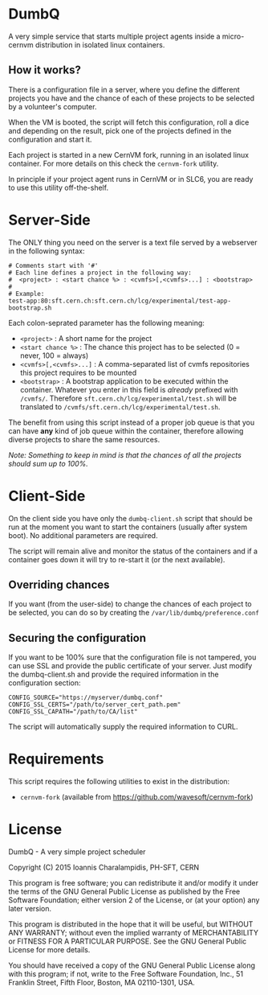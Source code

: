 # DumbQ

A very simple service that starts multiple project agents inside a micro-cernvm distribution in isolated linux containers.

## How it works?

There is a configuration file in a server, where you define the different projects you have and the chance of each of these projects to be selected by a  volunteer's computer.

When the VM is booted, the script will fetch this configuration, roll a dice and depending on the result, pick one of the projects defined in the configuration and start it.

Each project is started in a new CernVM fork, running in an isolated linux container. For more details on this check the `cernvm-fork` utility.

In principle if your project agent runs in CernVM or in SLC6, you are ready to use this utility off-the-shelf.

# Server-Side

The ONLY thing you need on the server is a text file served by a webserver in the following syntax:

    # Comments start with '#'
    # Each line defines a project in the following way:
    #  <project> : <start chance %> : <cvmfs>[,<cvmfs>...] : <bootstrap>
    #
    # Example:
    test-app:80:sft.cern.ch:sft.cern.ch/lcg/experimental/test-app-bootstrap.sh

Each colon-seprated parameter has the following meaning:

 * `<project>` : A short name for the project
 * `<start chance %>` : The chance this project has to be selected (0 = never, 100 = always)
 * `<cvmfs>[,<cvmfs>...]` : A  comma-separated list of cvmfs repositories this project requires to be mounted
 * `<bootstrap>` : A bootstrap application to be executed within the container. Whatever you enter in this field is *already* prefixed with `/cvmfs/`. Therefore `sft.cern.ch/lcg/experimental/test.sh` will be translated to `/cvmfs/sft.cern.ch/lcg/experimental/test.sh`.

The benefit from using this script instead of a proper job queue is that you can have **any** kind of job queue within the container, therefore allowing diverse projects to share the same resources.

_Note: Something to keep in mind is that the chances of all the projects should sum up to 100%._

# Client-Side

On the client side you have only the `dumbq-client.sh` script that should be run at the moment you want to start the containers (usually after system boot). No additional parameters are required.

The script will remain alive and monitor the status of the containers and if a container goes down it will try to re-start it (or the next available).

## Overriding chances

If you want (from the user-side) to change the chances of each project to be selected, you can do so by creating the `/var/lib/dumbq/preference.conf` 

## Securing the configuration

If you want to be 100% sure that the configuration file is not tampered, you can use SSL and provide the public certificate of your server. Just modify the dumbq-client.sh and provide the required information in the configuration section:

    CONFIG_SOURCE="https://myserver/dumbq.conf"
    CONFIG_SSL_CERTS="/path/to/server_cert_path.pem"
    CONFIG_SSL_CAPATH="/path/to/CA/list"

The script will automatically supply the required information to CURL.

# Requirements

This script requires the following utilities to exist in the distribution:

 * `cernvm-fork` (available from https://github.com/wavesoft/cernvm-fork)

# License

DumbQ - A very simple project scheduler

Copyright (C) 2015  Ioannis Charalampidis, PH-SFT, CERN

This program is free software; you can redistribute it and/or
modify it under the terms of the GNU General Public License
as published by the Free Software Foundation; either version 2
of the License, or (at your option) any later version.

This program is distributed in the hope that it will be useful,
but WITHOUT ANY WARRANTY; without even the implied warranty of
MERCHANTABILITY or FITNESS FOR A PARTICULAR PURPOSE.  See the
GNU General Public License for more details.

You should have received a copy of the GNU General Public License
along with this program; if not, write to the Free Software
Foundation, Inc., 51 Franklin Street, Fifth Floor, Boston, MA  02110-1301, USA.
